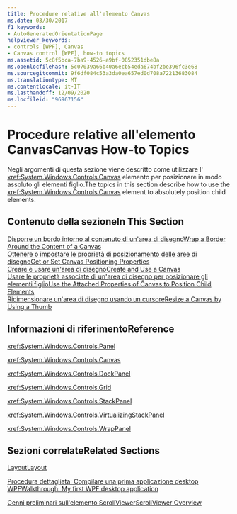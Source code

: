 ```yaml
---
title: Procedure relative all'elemento Canvas
ms.date: 03/30/2017
f1_keywords:
- AutoGeneratedOrientationPage
helpviewer_keywords:
- controls [WPF], Canvas
- Canvas control [WPF], how-to topics
ms.assetid: 5c8f5bca-7ba9-4526-a9bf-0852351dbe8a
ms.openlocfilehash: 5c07039a66b40a6ecb54eda674bf2be396fc3e68
ms.sourcegitcommit: 9f6df084c53a3da0ea657ed0d708a72213683084
ms.translationtype: MT
ms.contentlocale: it-IT
ms.lasthandoff: 12/09/2020
ms.locfileid: "96967156"
---
```

# <a name="canvas-how-to-topics"></a><span data-ttu-id="570ae-102">Procedure relative all'elemento Canvas</span><span class="sxs-lookup"><span data-stu-id="570ae-102">Canvas How-to Topics</span></span>
<span data-ttu-id="570ae-103">Negli argomenti di questa sezione viene descritto come utilizzare l' <xref:System.Windows.Controls.Canvas> elemento per posizionare in modo assoluto gli elementi figlio.</span><span class="sxs-lookup"><span data-stu-id="570ae-103">The topics in this section describe how to use the <xref:System.Windows.Controls.Canvas> element to absolutely position child elements.</span></span>  
  
## <a name="in-this-section"></a><span data-ttu-id="570ae-104">Contenuto della sezione</span><span class="sxs-lookup"><span data-stu-id="570ae-104">In This Section</span></span>  
 [<span data-ttu-id="570ae-105">Disporre un bordo intorno al contenuto di un'area di disegno</span><span class="sxs-lookup"><span data-stu-id="570ae-105">Wrap a Border Around the Content of a Canvas</span></span>](how-to-wrap-a-border-around-the-content-of-a-canvas.md)  
 [<span data-ttu-id="570ae-106">Ottenere o impostare le proprietà di posizionamento delle aree di disegno</span><span class="sxs-lookup"><span data-stu-id="570ae-106">Get or Set Canvas Positioning Properties</span></span>](how-to-get-or-set-canvas-positioning-properties.md)  
 [<span data-ttu-id="570ae-107">Creare e usare un'area di disegno</span><span class="sxs-lookup"><span data-stu-id="570ae-107">Create and Use a Canvas</span></span>](how-to-create-and-use-a-canvas.md)  
 [<span data-ttu-id="570ae-108">Usare le proprietà associate di un'area di disegno per posizionare gli elementi figlio</span><span class="sxs-lookup"><span data-stu-id="570ae-108">Use the Attached Properties of Canvas to Position Child Elements</span></span>](how-to-use-the-attached-properties-of-canvas-to-position-child-elements.md)  
 [<span data-ttu-id="570ae-109">Ridimensionare un'area di disegno usando un cursore</span><span class="sxs-lookup"><span data-stu-id="570ae-109">Resize a Canvas by Using a Thumb</span></span>](how-to-resize-a-canvas-by-using-a-thumb.md)  
  
## <a name="reference"></a><span data-ttu-id="570ae-110">Informazioni di riferimento</span><span class="sxs-lookup"><span data-stu-id="570ae-110">Reference</span></span>  
 <xref:System.Windows.Controls.Panel>  
  
 <xref:System.Windows.Controls.Canvas>  
  
 <xref:System.Windows.Controls.DockPanel>  
  
 <xref:System.Windows.Controls.Grid>  
  
 <xref:System.Windows.Controls.StackPanel>  
  
 <xref:System.Windows.Controls.VirtualizingStackPanel>  
  
 <xref:System.Windows.Controls.WrapPanel>  
  
## <a name="related-sections"></a><span data-ttu-id="570ae-111">Sezioni correlate</span><span class="sxs-lookup"><span data-stu-id="570ae-111">Related Sections</span></span>  
 [<span data-ttu-id="570ae-112">Layout</span><span class="sxs-lookup"><span data-stu-id="570ae-112">Layout</span></span>](../advanced/layout.md)  
  
 [<span data-ttu-id="570ae-113">Procedura dettagliata: Compilare una prima applicazione desktop WPF</span><span class="sxs-lookup"><span data-stu-id="570ae-113">Walkthrough: My first WPF desktop application</span></span>](../getting-started/walkthrough-my-first-wpf-desktop-application.md)  
  
 [<span data-ttu-id="570ae-114">Cenni preliminari sull'elemento ScrollViewer</span><span class="sxs-lookup"><span data-stu-id="570ae-114">ScrollViewer Overview</span></span>](scrollviewer-overview.md)
